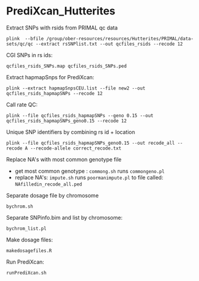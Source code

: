 # PrediXcan_Hutterites

Extract SNPs with rsids from PRIMAL qc data

    plink  --bfile /group/ober-resources/resources/Hutterites/PRIMAL/data-sets/qc/qc --extract rsSNPlist.txt --out qcfiles_rsids --recode 12

CGI SNPs in rs ids:

    qcfiles_rsids_SNPs.map qcfiles_rsids_SNPs.ped

Extract hapmapSnps for PrediXcan:

    plink --extract hapmapSnpsCEU.list --file new2 --out qcfiles_rsids_hapmapSNPs --recode 12    
    
Call rate QC:

    plink --file qcfiles_rsids_hapmapSNPs --geno 0.15 --out qcfiles_rsids_hapmapSNPs_geno0.15 --recode 12

Unique SNP identifiers by combining rs id + location

    plink --file qcfiles_rsids_hapmapSNPs_geno0.15 --out recode_all --recode A --recode-allele correct_recode.txt
    
Replace NA's with most common genotype file
* get most common genotype : `commong.sh` runs `commongeno.pl`
* replace NA's: `impute.sh` runs `poormanimpute.pl` to file called: `NAfilledin_recode_all.ped`

Separate dosage file by chromosome

    bychrom.sh
  
Separate SNPinfo.bim and list by chromosome:

    bychrom_list.pl

Make dosage files:

    makedosagefiles.R

Run PrediXcan:

    runPrediXcan.sh
